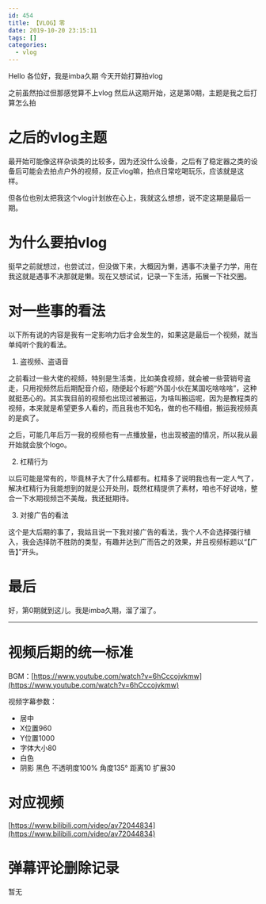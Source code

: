 ```yaml
---
id: 454
title: 【VLOG】零
date: 2019-10-20 23:15:11
tags: []
categories:
  - vlog
---
```


Hello 各位好，我是imba久期
今天开始打算拍vlog

之前虽然拍过但那感觉算不上vlog
然后从这期开始，这是第0期，主题是我之后打算怎么拍

<!--more-->

# 之后的vlog主题

最开始可能像这样杂谈类的比较多，因为还没什么设备，之后有了稳定器之类的设备后可能会去拍点户外的视频，反正vlog嘛，拍点日常吃喝玩乐，应该就是这样。

但各位也别太把我这个vlog计划放在心上，我就这么想想，说不定这期是最后一期。

# 为什么要拍vlog

挺早之前就想过，也尝试过，但没做下来，大概因为懒，遇事不决量子力学，用在我这就是遇事不决那就是懒。现在又想试试，记录一下生活，拓展一下社交圈。

# 对一些事的看法

以下所有说的内容是我有一定影响力后才会发生的，如果这是最后一个视频，就当单纯听个我的看法。

1. 盗视频、盗语音

 之前看过一些大佬的视频，特别是生活类，比如美食视频，就会被一些营销号盗走，只用视频然后后期配音介绍，随便起个标题“外国小伙在某国吃啥啥啥”，这种就挺恶心的。其实我目前的视频也出现过被搬运，为啥叫搬运呢，因为是教程类的视频，本来就是希望更多人看的，而且我也不知名，做的也不精细，搬运我视频真的是疯了。

 之后，可能几年后万一我的视频也有一点播放量，也出现被盗的情况，所以我从最开始就会放个logo。

2. 杠精行为

 以后可能是常有的，毕竟林子大了什么精都有。杠精多了说明我也有一定人气了，解决杠精行为我能想到的就是公开处刑，既然杠精提供了素材，咱也不好说啥，整合一下水期视频岂不美哉，我还挺期待。

3. 对接广告的看法

 这个是大后期的事了，我姑且说一下我对接广告的看法，我个人不会选择强行植入，我会选择防不胜防的类型，有趣并达到广而告之的效果，并且视频标题以“【广告】”开头。

# 最后

好，第0期就到这儿。我是imba久期，溜了溜了。

---

# 视频后期的统一标准

BGM：[https://www.youtube.com/watch?v=6hCccojvkmw](https://www.youtube.com/watch?v=6hCccojvkmw)

视频字幕参数：

- 居中
- X位置960
- Y位置1000
- 字体大小80
- 白色
- 阴影 黑色 不透明度100% 角度135° 距离10 扩展30

# 对应视频

[https://www.bilibili.com/video/av72044834](https://www.bilibili.com/video/av72044834)

# 弹幕评论删除记录

暂无
